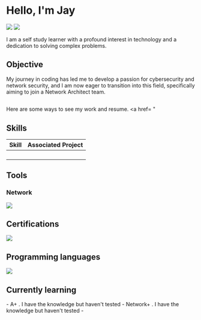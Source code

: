 # Hello, I'm Jay
<a href="https://linkedin.com/in/-smith-b7454926a"><img src="https://img.shields.io/badge/-LinkedIn-0072b1?&style=for-the-badge&logo=linkedin&logoColor=white" /></a>
<a href="https://profile.indeed.com/p/jimils-lyk85j4"><img src="https://img.shields.io/badge/-Indeed-003A9B?&style=for-the-badge&logo=Indeed&logoColor=white" /></a>


I am a self study learner with a profound interest in technology and a dedication to solving complex problems.

## Objective

My journey in coding has led me to develop a passion for cybersecurity and network security, and I am now eager to transition into this field, specifically aiming to join a Network Architect team.

##

Here are some ways to see my work and resume.
<a href= "

## Skills

| Skill                                         | Associated Project         |
|-----------------------------------------------|----------------------------|
|                                               |                            |
|                                               |                            |
|                                               |                            |
|                                               |                            |

## Tools

### Network
<div>
    <img src="https://img.shields.io/badge/-Wireshark-1679A7?&style=for-the-badge&logo=Wireshark&logoColor=white" />
</div>

## Certifications
<div>
<img src="https://img.shields.io/badge/-Security%2B-FF0000?&style=for-the-badge&logo=CompTIA&logoColor=white" />
</div>

## Programming languages
</div>
<img src="https://img.shields.io/badge/-Python-3776AB?&style=for-the-badge&logo=Python&logoColor=white" />
</div>

## Currently learning 
<div>
- A+ . I have the knowledge but haven't tested
- Network+ . I have the knowledge but haven't tested
- 

</div>
